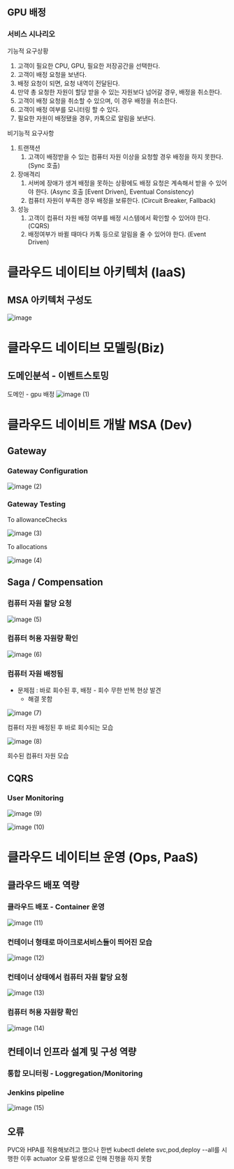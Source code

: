 ## GPU 배정

### 서비스 시나리오

기능적 요구상황

1. 고객이 필요한 CPU, GPU, 필요한 저장공간을 선택한다.
2. 고객이 배정 요청을 보낸다.
3. 배정 요청이 되면, 요청 내역이 전달된다.
4. 만약 총 요청한 자원이 할당 받을 수 있는 자원보다 넘어갈 경우, 배정을 취소한다. 
5. 고객이 배정 요청을 취소할 수 있으며, 이 경우 배정을 취소한다.
6. 고객이 배정 여부를 모니터링 할 수 있다.
7. 필요한 자원이 배정됐을 경우, 카톡으로 알림을 보낸다.

비기능적 요구사항

1. 트랜잭션
    1. 고객이 배정받을 수 있는 컴퓨터 자원 이상을 요청할 경우 배정을 하지 못한다. (Sync 호출)
2. 장애격리
    1. 서버에 장애가 생겨 배정을 못하는 상황에도 배정 요청은 계속해서 받을 수 있어야 한다. (Async 호출 [Event Driven], Eventual Consistency)
    2. 컴퓨터 자원이 부족한 경우 배정을 보류한다. (Circuit Breaker, Fallback)
3. 성능
    1. 고객이 컴퓨터 자원 배정 여부를 배정 시스템에서 확인할 수 있어야 한다. (CQRS)
    2. 배정여부가 바뀔 때마다 카톡 등으로 알림을 줄 수 있어야 한다. (Event Driven)

# 클라우드 네이티브 아키텍처 (IaaS)

## MSA 아키텍처 구성도
![image](https://github.com/user-attachments/assets/a32da621-3be5-4dc6-85bf-491c277a7570)

# 클라우드 네이티브 모델링(Biz)

## 도메인분석 - 이벤트스토밍
도메인 - gpu 배정
![image (1)](https://github.com/user-attachments/assets/e678c625-8719-49de-b863-cc3859f3cb76)


# 클라우드 네이비트 개발 MSA (Dev)

## Gateway

### Gateway Configuration
![image (2)](https://github.com/user-attachments/assets/8acc0784-d7bf-4ea7-89e6-28b51e8cb6dd)


### Gateway Testing

To allowanceChecks

![image (3)](https://github.com/user-attachments/assets/377593ab-2027-4d37-8a0c-fbcb35614321)

To allocations

![image (4)](https://github.com/user-attachments/assets/5f50c269-3d62-4ff9-b6d6-09cd2280ec81)
## Saga / Compensation

### 컴퓨터 자원 할당 요청

![image (5)](https://github.com/user-attachments/assets/f1099eeb-74f2-4231-b5ab-14a8a2782d0c)

### 컴퓨터 허용 자원량 확인

![image (6)](https://github.com/user-attachments/assets/8c7a0647-0c83-402c-9cc4-34aa971868a1)

### 컴퓨터 자원 배정됨

- 문제점 : 바로 회수된 후, 배정 - 회수 무한 반복 현상 발견
    - 해결 못함

![image (7)](https://github.com/user-attachments/assets/c7066006-3e5f-4893-baf2-defb8af3613f)

컴퓨터 자원 배정된 후 바로 회수되는 모습

![image (8)](https://github.com/user-attachments/assets/e721ed47-79a1-4c8b-9dea-dbede73e5233)

회수된 컴퓨터 자원 모습

## CQRS

### User Monitoring

![image (9)](https://github.com/user-attachments/assets/374f8ad4-d79c-4a1a-8c2b-0d3ec56b3f52)

![image (10)](https://github.com/user-attachments/assets/7638b89f-4e93-48bd-b521-9eeedb9c20fd)

# 클라우드 네이티브 운영 (Ops, PaaS)

## 클라우드 배포 역량

### 클라우드 배포 - Container 운영

![image (11)](https://github.com/user-attachments/assets/0ef286cc-dac8-40cd-851a-0ab4c4d13eda)

### 컨테이너 형태로 마이크로서비스들이 띄어진 모습

![image (12)](https://github.com/user-attachments/assets/94ddf0cd-4b40-4e14-bc40-1c43adfb6bb7)

### 컨테이너 상태에서 컴퓨터 자원 할당 요청

![image (13)](https://github.com/user-attachments/assets/308f9ecc-5866-431c-bbf2-b3f60a47025c)

### 컴퓨터 허용 자원량 확인

![image (14)](https://github.com/user-attachments/assets/6dd344cc-ae3f-4c44-aeda-9a0c0a3454d8)

## 컨테이너 인프라 설계 및 구성 역량

### 통합 모니터링 - Loggregation/Monitoring

### Jenkins pipeline

![image (15)](https://github.com/user-attachments/assets/a46d1d91-c0ec-418a-95d3-233da83b8e33)


## 오류
PVC와 HPA를 적용해보려고 했으나 한번 kubectl delete svc,pod,deploy --all를 시행한 이후 actuator 오류 발생으로 인해 진행을 하지 못함
